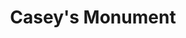 ---
pid: MP156
title: Casey's Monument
location_transcription: Mastery Charter thomas elem.
zipcode: '19145'
outside_phl: 
neighborhood: Passyunk
age: '11'
age_range: 6-13
instagram: 
image_file_name: MP_156.jpg
proposal_transcription: 
topic: Environment
topic_summary: '0'
type: Tree
keywords_other: Tree, Nature, Green Space, Greenspace
credit: Casey Nguyen
image_labels: 
twitter: 
facebook: 
permalink: "/monuments/mp156/"
layout: item-page
---